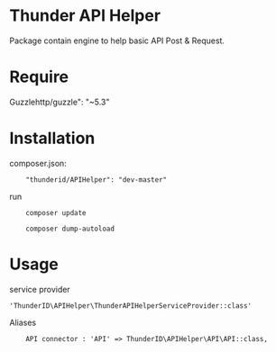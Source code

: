 # Thunder API Helper

Package contain engine to help basic API Post & Request.

# Require
Guzzlehttp/guzzle": "~5.3"

# Installation

composer.json:
```
	"thunderid/APIHelper": "dev-master"
```

run
```
	composer update
```

```
	composer dump-autoload
```

# Usage

service provider
```
'ThunderID\APIHelper\ThunderAPIHelperServiceProvider::class'
```

Aliases
```
	API connector : 'API' => ThunderID\APIHelper\API\API::class,
```
